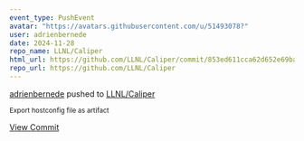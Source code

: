 ```yaml
---
event_type: PushEvent
avatar: "https://avatars.githubusercontent.com/u/51493078?"
user: adrienbernede
date: 2024-11-28
repo_name: LLNL/Caliper
html_url: https://github.com/LLNL/Caliper/commit/853ed611cca62d652e69ba6629ffe963ef412702
repo_url: https://github.com/LLNL/Caliper
---
```


<a href='https://github.com/adrienbernede' target='_blank'>adrienbernede</a> pushed to <a href='https://github.com/LLNL/Caliper' target='_blank'>LLNL/Caliper</a>

<small>Export hostconfig file as artifact</small>

<a href='https://github.com/LLNL/Caliper/commit/853ed611cca62d652e69ba6629ffe963ef412702' target='_blank'>View Commit</a>